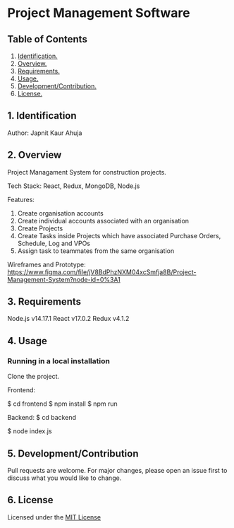 # Project Management Software

##  Table of Contents 

1. [ Identification. ](#id)
2. [ Overview. ](#overview)
3. [ Requirements. ](#inst)
4. [ Usage. ](#usage)
5. [ Development/Contribution. ](#dev)
6. [ License. ](#license)

<a name="id"></a>
## 1. Identification

Author: Japnit Kaur Ahuja

<a name="overview"></a>
## 2. Overview
Project Managament System for construction projects. 

Tech Stack: React, Redux, MongoDB, Node.js

Features:
1. Create organisation accounts 
2. Create individual accounts associated with an organisation
3. Create Projects
4. Create Tasks inside Projects which have associated Purchase Orders, Schedule, Log and VPOs
5. Assign task to teammates from the same organisation

Wireframes and Prototype: https://www.figma.com/file/jV8BdPhzNXM04xcSmfja8B/Project-Management-System?node-id=0%3A1

<a name="inst"></a>
## 3. Requirements
Node.js v14.17.1
React v17.0.2
Redux v4.1.2

<a name="usage"></a>
## 4. Usage

### Running in a local installation

Clone the project.

Frontend:

$ cd frontend
$ npm install
$ npm run

Backend:
$ cd backend

$ node index.js

<a name="dev"></a>
## 5. Development/Contribution

Pull requests are welcome. For major changes, please open an issue first to discuss what you would like to change.

<a name="license"></a>
## 6. License

Licensed under the [MIT License](LICENSE)



